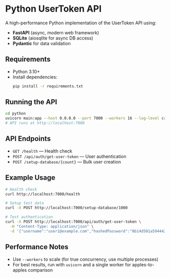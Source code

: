 # Python UserToken API

A high-performance Python implementation of the UserToken API using:
- **FastAPI** (async, modern web framework)
- **SQLite** (aiosqlite for async DB access)
- **Pydantic** for data validation

## Requirements
- Python 3.10+
- Install dependencies:
  ```bash
  pip install -r requirements.txt
  ```

## Running the API
```bash
cd python
uvicorn main:app --host 0.0.0.0 --port 7000 --workers 16 --log-level critical
# API runs at http://localhost:7000
```

## API Endpoints
- `GET /health` — Health check
- `POST /api/auth/get-user-token` — User authentication
- `POST /setup-database/{count}` — Bulk user creation

## Example Usage
```bash
# Health check
curl http://localhost:7000/health

# Setup test data
curl -X POST http://localhost:7000/setup-database/1000

# Test authentication
curl -X POST http://localhost:7000/api/auth/get-user-token \
  -H "Content-Type: application/json" \
  -d '{"username":"user1@example.com","hashedPassword":"0b14d501a594442a01c6859541bcb3e8164d183d32937b851835442f69d5c94e"}'
```

## Performance Notes
- Use `--workers` to scale (for true concurrency, use multiple processes)
- For best results, run with `uvicorn` and a single worker for apples-to-apples comparison

